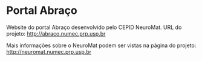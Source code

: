 # Portal Abraço

Website do portal Abraço desenvolvido pelo CEPID NeuroMat. URL do projeto: http://abraco.numec.prp.usp.br

Mais informações sobre o NeuroMat podem ser vistas na página do projeto: http://neuromat.numec.prp.usp.br